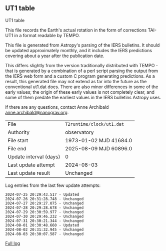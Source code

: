 
## UT1 table

UT1 table

This file records the Earth's actual rotation in the form of
corrections TAI-UT1 in a format readable by TEMPO.

This file is generated from Astropy's parsing of the IERS
bulletins. It should be updated approximately monthly, and it
includes the IERS predictions covering about a year after the
publication date.

This differs slightly from the version traditionally distributed
with TEMPO - that is generated by a combination of a perl script
parsing the output from the IERS web form and a custom C program
generating predictions. As a result, this generated file may not
extend as far into the future as the conventional ut1.dat does.
There are also minor differences in some of the early values; the
origin of these early values is not completely clear, and some of
them predate the earliest values in the IERS bulletins Astropy uses.

If there are any questions, contact Anne Archibald
<anne.archibald@nanograv.org>.

|     |     |
|:--- |:--- |
| File | `T2runtime/clock/ut1.dat` |
| Authority | observatory |
| File start | 1973-01-02 MJD 41684.0 |
| File end | 2025-08-09 MJD 60896.0 |
| Update interval (days) | 0 |
| Last update attempt | 2024-08-03 |
| Last update result | Unchanged |

Log entries from the last few update attempts:
```
2024-07-25 20:29:43.517 - Updated
2024-07-26 20:31:28.748 - Unchanged
2024-07-27 20:29:27.075 - Unchanged
2024-07-28 20:29:28.678 - Unchanged
2024-07-29 20:30:59.977 - Unchanged
2024-07-30 20:29:46.232 - Unchanged
2024-07-31 20:30:21.344 - Unchanged
2024-08-01 20:30:48.660 - Updated
2024-08-02 20:31:32.945 - Unchanged
2024-08-03 20:30:07.587 - Unchanged
```
[Full log](https://raw.githubusercontent.com/ipta/pulsar-clock-corrections/main/log/T2runtime/clock/ut1.dat.log)
